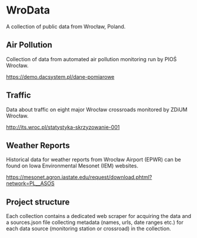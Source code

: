 # WroData
A collection of public data from Wrocław, Poland.


## Air Pollution
Collection of data from automated air pollution monitoring run by PIOŚ Wrocław.

https://demo.dacsystem.pl/dane-pomiarowe


## Traffic
Data about traffic on eight major Wrocław crossroads monitored by ZDiUM Wrocław.

http://its.wroc.pl/statystyka-skrzyzowanie-001


## Weather Reports
Historical data for weather reports from Wrocław Airport (EPWR) can be found on Iowa Environmental Mesonet (IEM) websites.

https://mesonet.agron.iastate.edu/request/download.phtml?network=PL__ASOS


## Project structure
Each collection contains a dedicated web scraper for acquiring the data and a sources.json file collecting metadata (names, urls, date ranges etc.) for each data source (monitoring station or crossroad) in the collection.
